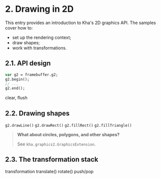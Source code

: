 # 2. Drawing in 2D

This entry provides an introduction to Kha's 2D graphics API. The samples cover how to:

* set up the rendering context;
* draw shapes;
* work with transformations.

## 2.1. API design

```haxe
var g2 = framebuffer.g2;
g2.begin();
// ...
g2.end();
```

clear, flush

## 2.2. Drawing shapes

`g2.drawLine()`
`g2.drawRect()`
`g2.fillRect()`
`g2.fillTriangle()`

> **What about circles, polygons, and other shapes?**
>
> See `kha.graphics2.GraphicsExtension`.

## 2.3. The transformation stack

transformation
translate()
rotate()
push/pop
